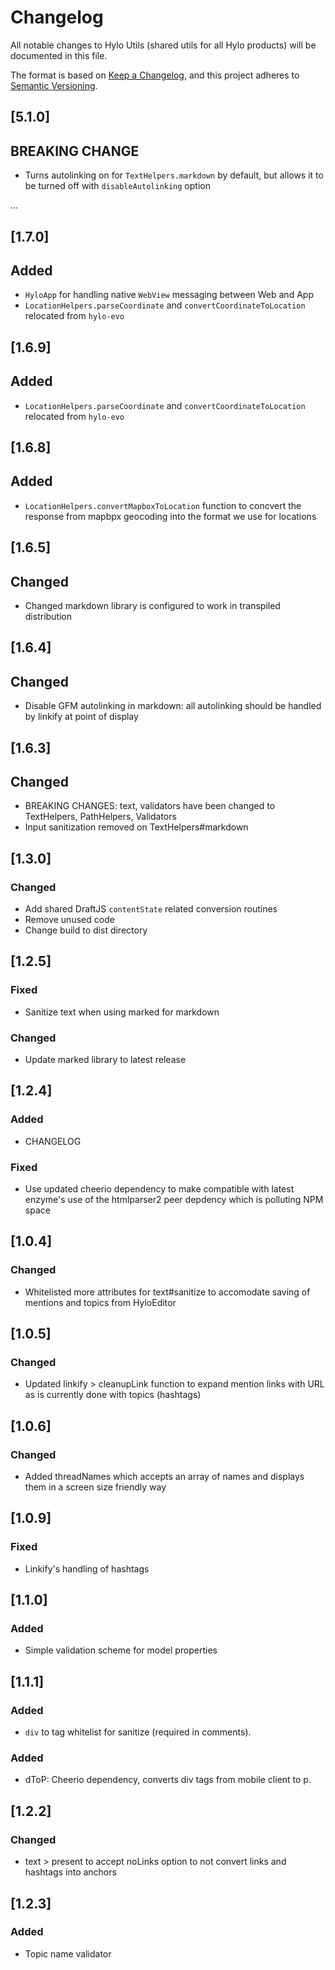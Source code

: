 # Changelog
All notable changes to Hylo Utils (shared utils for all Hylo products) will be documented in this file.

The format is based on [Keep a Changelog](https://keepachangelog.com/en/1.0.0/),
and this project adheres to [Semantic Versioning](https://semver.org/spec/v2.0.0.html).


## [5.1.0]

## BREAKING CHANGE
- Turns autolinking on for `TextHelpers.markdown` by default, but allows it to be turned off with `disableAutolinking` option

...

## [1.7.0]

## Added
- `HyloApp` for handling native `WebView` messaging between Web and App
- `LocationHelpers.parseCoordinate` and `convertCoordinateToLocation` relocated from `hylo-evo`

## [1.6.9]
## Added
- `LocationHelpers.parseCoordinate` and `convertCoordinateToLocation` relocated from `hylo-evo`

## [1.6.8]
## Added
- `LocationHelpers.convertMapboxToLocation` function to concvert the response from mapbpx geocoding into the format we use for locations

## [1.6.5]
## Changed
- Changed markdown library is configured to work in transpiled distribution

## [1.6.4]
## Changed
- Disable GFM autolinking in markdown: all autolinking should be handled by linkify at point of display

## [1.6.3]
## Changed
- BREAKING CHANGES: text, validators have been changed to TextHelpers, PathHelpers, Validators
- Input sanitization removed on TextHelpers#markdown

## [1.3.0]
### Changed
- Add shared DraftJS `contentState` related conversion routines
- Remove unused code
- Change build to dist directory

## [1.2.5]

### Fixed
- Sanitize text when using marked for markdown

### Changed
- Update marked library to latest release

## [1.2.4]
### Added
- CHANGELOG

### Fixed
- Use updated cheerio dependency to make compatible with latest enzyme's use of the htmlparser2 peer depdency which is polluting NPM space

## [1.0.4]

### Changed
- Whitelisted more attributes for text#sanitize to accomodate saving of mentions and topics from HyloEditor

## [1.0.5]
### Changed
- Updated linkify > cleanupLink function to expand mention links with
URL as is currently done with topics (hashtags)

## [1.0.6]
### Changed
- Added threadNames which accepts an array of names and displays them in a screen size friendly way


## [1.0.9]
### Fixed
- Linkify's handling of hashtags 

## [1.1.0]

### Added
- Simple validation scheme for model properties

## [1.1.1]
### Added
- `div` to tag whitelist for sanitize (required in comments).


### Added
- dToP: Cheerio dependency, converts div tags from mobile client to p.

## [1.2.2]
### Changed
- text > present to accept noLinks option to not convert links and hashtags into anchors

## [1.2.3]
### Added
- Topic name validator
